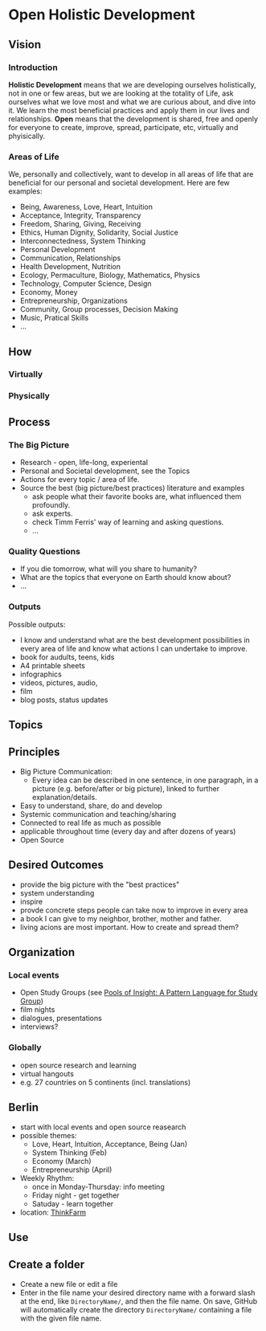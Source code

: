 Open Holistic Development
============================

## Vision

### Introduction

**Holistic Development** means that we are developing ourselves holistically, not in one or few areas, but we are looking at the totality of Life, ask ourselves what we love most and what we are curious about, and dive into it. We learn the most beneficial practices and apply them in our lives and relationships. **Open** means that the development is shared, free and openly for everyone to create, improve, spread, participate, etc, virtually and phyisically.

### Areas of Life

We, personally and collectively, want to develop in all areas of life that are beneficial for our personal and societal development. Here are few examples:


* Being, Awareness, Love, Heart, Intuition
* Acceptance, Integrity, Transparency
* Freedom, Sharing, Giving, Receiving
* Ethics, Human Dignity, Solidarity, Social Justice
* Interconnectedness, System Thinking
* Personal Development
* Communication, Relationships
* Health Development, Nutrition
* Ecology, Permaculture, Biology, Mathematics, Physics
* Technology, Computer Science, Design
* Economy, Money
* Entrepreneurship, Organizations
* Community, Group processes, Decision Making
* Music, Pratical Skills
* ...

## How

### Virtually



### Physically




## Process

### The Big Picture

* Research - open, life-long, experiental
* Personal and Societal development, see the Topics
* Actions for every topic / area of life.
* Source the best (big picture/best practices) literature and examples
    * ask people what their favorite books are, what influenced them profoundly.
    * ask experts.
    * check Timm Ferris' way of learning and asking questions.
    * ...

### Quality Questions

* If you die tomorrow, what will you share to humanity?
* What are the topics that everyone on Earth should know about?
* ...

### Outputs
Possible outputs:

* I know and understand what are the best development possibilities in every area of life and know what actions I can undertake to improve.
* book for audults, teens, kids
* A4 printable sheets
* infographics
* videos, pictures, audio,
* film
* blog posts, status updates

## Topics


## Principles

* Big Picture Communication:
    * Every idea can be described in one sentence, in one paragraph, in a picture (e.g. before/after or big picture), linked to further explanation/details.
* Easy to understand, share, do and develop
* Systemic communication and teaching/sharing
* Connected to real life as much as possible
* applicable throughout time (every day and after dozens of years)
* Open Source


## Desired Outcomes

* provide the big picture with the "best practices"
* system understanding
* inspire
* provde concrete steps people can take now to improve in every area
* a book I can give to my neighbor, brother, mother and father.
* living acions are most important. How to create and spread them?

 
## Organization


### Local events

* Open Study Groups (see [Pools of Insight: A Pattern Language for Study Group](http://www.industriallogic.com/wp-content/uploads/2012/03/khdraft1.pdf))
* film nights
* dialogues, presentations
* interviews?


### Globally

* open source research and learning
* virtual hangouts
* e.g. 27 countries on 5 continents (incl. translations)

## Berlin


* start with local events and open source reasearch
* possible themes:
    * Love, Heart, Intuition, Acceptance, Being (Jan)
    * System Thinking (Feb)
    * Economy (March)
    * Entrepreneurship (April)
* Weekly Rhythm:
    * once in Monday-Thursday: info meeting
    * Friday night - get together
    * Satuday - learn together
* location: [ThinkFarm](http://berlin.thinkfarm.de/)



## Use

## Create a folder

* Create a new file or edit a file
* Enter in the file name your desired directory name with a forward slash at the end, like ``DirectoryName/``, and then the file name. On save, GitHub will automatically create the directory ``DirectoryName/`` containing a file with the given file name.

